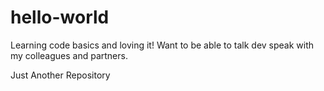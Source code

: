# hello-world

Learning code basics and loving it!  Want to be able to talk dev speak with my colleagues and partners.

Just Another Repository
